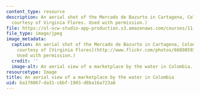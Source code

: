 ```yaml
---
content_type: resource
description: An aerial shot of the Mercado de Bazurto in Cartagena, Colombia. (Image
  courtesy of Virginia Flores. Used with permission.)
file: https://ol-ocw-studio-app-production.s3.amazonaws.com/courses/11-975-feeding-cities-in-the-global-south-challenges-and-opportunities-for-action-in-cartagena-fall-2009/ba176067da31c6bf1903d8ba16a723a8_11-975f09-th.jpg
file_type: image/jpeg
image_metadata:
  caption: An aerial shot of the Mercado de Bazurto in Cartagena, Colombia. (Image
    courtesy of [Virginia Flores](http://www.flickr.com/photos/66898593@N00/2954280901/).
    Used with permission.)
  credit: ''
  image-alt: An aerial view of a marketplace by the water in Colombia.
resourcetype: Image
title: An aerial view of a marketplace by the water in Colombia
uid: ba176067-da31-c6bf-1903-d8ba16a723a8
---
```

